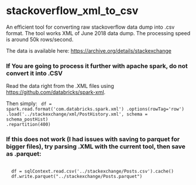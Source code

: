 # stackoverflow_xml_to_csv
An efficient tool for converting raw stackoverflow data dump into .csv format. The tool works XML of June 2018 data dump. The processing speed is around 50k rows/second. 

The data is available here: https://archive.org/details/stackexchange

### If You are going to process it further with apache spark, do not convert it into .CSV 
Read the data right from the .XML files using https://github.com/databricks/spark-xml. 

Then simply:
<code>
df = spark.read.format('com.databricks.spark.xml')
  .options(rowTag='row')
  .load('../stackexchange/xml/PostHistory.xml', schema = schema_postHist)
  .repartition(400)
</code>

### If this does not work (I had issues with saving to parquet for bigger files), try parsing .XML with the current tool, then save as .parquet:

<code>
  df = sqlContext.read.csv('../stackexchange/Posts.csv').cache()
  df.write.parquet("../stackexchange/Posts.parquet")
</code>

